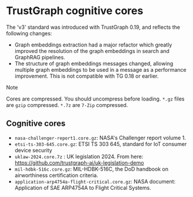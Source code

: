 
# TrustGraph cognitive cores

The 'v3' standard was introduced with TrustGraph 0.19, and reflects the
following changes:

- Graph embeddings extraction had a major refactor which greatly improved
  the resolution of the graph embeddings in search and GraphRAG pipelines.
- The structure of graph embeddings messages changed, allowing multiple
  graph embeddings to be used in a message as a performance improvement.
  This is not compatible with TG 0.18 or earlier.
  
> [!NOTE]
> Cores are compressed.  You should uncompress before loading. `*.gz` files are `gzip` compressed.  `*.7z` are `7-Zip` compressed.
  
## Cognitive cores

- `nasa-challenger-report1.core.gz`: NASA's Challenger report volume 1.
- `etsi-ts-303-645.core.gz`: ETSI TS 303 645, standard for IoT consumer
  device security
- `uklaw-2024.core.7z` : UK legislation 2024.  From here:
  https://github.com/trustgraph-ai/uk-legislation-demo
- `mil-hdbk-516c.core.gz`: MIL-HDBK-516C, the DoD handbook on
  airworthiness certification criteria.
- `application-arp4754a-flight-critical.core.gz`: NASA document:
  Application of SAE ARP4754A to Flight Critical Systems.

